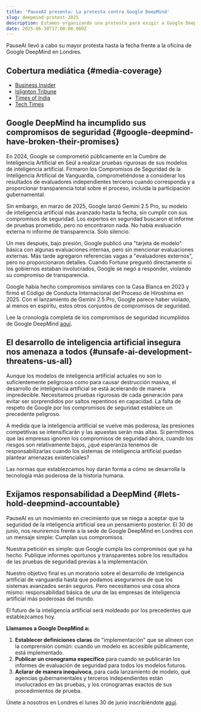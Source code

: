 ```yaml
---
title: 'PauseAI presenta: La protesta contra Google DeepMind'
slug: deepmind-protest-2025
description: Estamos organizando una protesta para exigir a Google DeepMind que cumpla con sus compromisos de seguridad incumplidos.
date: 2025-06-30T17:00:00.000Z
---
```


PauseAI llevó a cabo su mayor protesta hasta la fecha frente a la oficina de Google DeepMind en Londres.

## Cobertura mediática {#media-coverage}

- [Business Insider](https://www.businessinsider.com/protesters-accuse-google-deepmind-breaking-promises-ai-safety-2025-6)
- [Islignton Tribune](https://www.islingtontribune.co.uk/article/stark-warning-from-protesters-calling-for-ai-pause-its-going-to-turn-out-bad)
- [Times of India](https://www.islingtontribune.co.uk/article/stark-warning-from-protesters-calling-for-ai-pause-its-going-to-turn-out-bad)
- [Tech Times](https://www.techtimes.com/articles/311120/20250701/google-deepmind-slammed-protesters-over-broken-ai-safety-promise.htm)

## Google DeepMind ha incumplido sus compromisos de seguridad {#google-deepmind-have-broken-their-promises}

En 2024, Google se comprometió públicamente en la Cumbre de Inteligencia Artificial en Seúl a realizar pruebas rigurosas de sus modelos de inteligencia artificial. Firmaron los Compromisos de Seguridad de la Inteligencia Artificial de Vanguardia, comprometiéndose a considerar los resultados de evaluadores independientes terceros cuando corresponda y a proporcionar transparencia total sobre el proceso, incluida la participación gubernamental.

Sin embargo, en marzo de 2025, Google lanzó Gemini 2.5 Pro, su modelo de inteligencia artificial más avanzado hasta la fecha, sin cumplir con sus compromisos de seguridad. Los expertos en seguridad buscaron el informe de pruebas prometido, pero no encontraron nada. No había evaluación externa ni informe de transparencia. Solo silencio.

Un mes después, bajo presión, Google publicó una "tarjeta de modelo" básica con algunas evaluaciones internas, pero sin mencionar evaluaciones externas. Más tarde agregaron referencias vagas a "evaluadores externos", pero no proporcionaron detalles. Cuando Fortune preguntó directamente si los gobiernos estaban involucrados, Google se negó a responder, violando su compromiso de transparencia.

Google había hecho compromisos similares con la Casa Blanca en 2023 y firmó el Código de Conducta Internacional del Proceso de Hiroshima en 2025. Con el lanzamiento de Gemini 2.5 Pro, Google parece haber violado, al menos en espíritu, estos otros conjuntos de compromisos de seguridad.

Lee la cronología completa de los compromisos de seguridad incumplidos de Google DeepMind [aquí](https://pauseai.info/google-deepmind-broken-promises).

## El desarrollo de inteligencia artificial insegura nos amenaza a todos {#unsafe-ai-development-threatens-us-all}

Aunque los modelos de inteligencia artificial actuales no son lo suficientemente peligrosos como para causar destrucción masiva, el desarrollo de inteligencia artificial se está acelerando de manera impredecible. Necesitamos pruebas rigurosas de cada generación para evitar ser sorprendidos por saltos repentinos en capacidad. La falta de respeto de Google por los compromisos de seguridad establece un precedente peligroso.

A medida que la inteligencia artificial se vuelve más poderosa, las presiones competitivas se intensificarán y las apuestas serán más altas. Si permitimos que las empresas ignoren los compromisos de seguridad ahora, cuando los riesgos son relativamente bajos, ¿qué esperanza tenemos de responsabilizarlas cuando los sistemas de inteligencia artificial puedan plantear amenazas existenciales?

Las normas que establezcamos hoy darán forma a cómo se desarrolla la tecnología más poderosa de la historia humana.

## Exijamos responsabilidad a DeepMind {#lets-hold-deepmind-accountable}

PauseAI es un movimiento en crecimiento que se niega a aceptar que la seguridad de la inteligencia artificial sea un pensamiento posterior. El 30 de junio, nos reuniremos frente a la sede de Google DeepMind en Londres con un mensaje simple: Cumplan sus compromisos.

Nuestra petición es simple: que Google cumpla los compromisos que ya ha hecho. Publique informes oportunos y transparentes sobre los resultados de las pruebas de seguridad previas a la implementación.

Nuestro objetivo final es un moratorio sobre el desarrollo de inteligencia artificial de vanguardia hasta que podamos asegurarnos de que los sistemas avanzados serán seguros. Pero necesitamos una cosa ahora mismo: responsabilidad básica de una de las empresas de inteligencia artificial más poderosas del mundo.

El futuro de la inteligencia artificial será moldeado por los precedentes que establezcamos hoy.

**Llamamos a Google DeepMind a:**

1. **Establecer definiciones claras** de "implementación" que se alineen con la comprensión común: cuando un modelo es accesible públicamente, está implementado.
2. **Publicar un cronograma específico** para cuando se publicarán los informes de evaluación de seguridad para todos los modelos futuros.
3. **Aclarar de manera inequívoca**, para cada lanzamiento de modelo, qué agencias gubernamentales y terceros independientes están involucrados en las pruebas, y los cronogramas exactos de sus procedimientos de prueba.

Únete a nosotros en Londres el lunes 30 de junio inscribiéndote [aquí](https://lu.ma/bvffgzmb).
